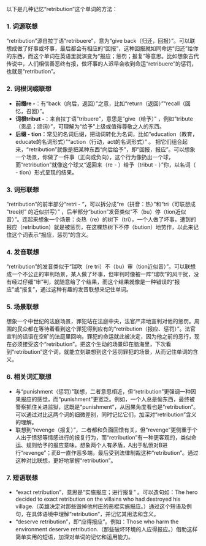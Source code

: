 以下是几种记忆“retribution”这个单词的方法：

### 1. 词源联想
“retribution”源自拉丁语“retribuere”，意为“give back（归还，回报）”。可以联想成做了好事或坏事，最后都会有相应的“回报”，这种回报就如同命运“归还”给你的东西，而这个单词在英语里就演变为“报应；惩罚；报复”等意思。比如想象古代传说中，人们相信善恶终有报，做坏事的人迟早会收到命运“retribuere”的惩罚，也就是“retribution”。 

### 2. 词根词缀联想
 - **前缀re -**：有“back（向后，返回）”之意，比如“return（返回）”“recall（回忆，召回）”。
 - **词根tribut -**：来自拉丁语“tribuere”，意思是“give（给予）” ，例如“tribute（贡品；颂词）”，可理解为“给予”上级或值得尊敬之人的东西。
 - **后缀 - tion**：常见的名词后缀，把动词转化为名词，比如“education（教育，educate的名词形式）”“action（行动，act的名词形式）” 。
  把它们组合起来，“retribution”就像是把某种东西“向后给予”，即“回报，报应”。可以想象一个场景，你做了一件事（正向或负向），这个行为像扔出一个球，而“retribution”就像这个球又“返回来（re - ）给予（tribut - ）”你，以名词（ - tion）形式呈现的结果。

### 3. 词形联想
“retribution”的前半部分“retri - ”，可以拆分成“re（拼音：热）”和“tri（可联想成 “tree树” 的近似拼写）” ，后半部分“bution”发音类似“不（bu）停（tion近似音）”。连起来想象一个场景：炎热（re）的树下（tri），一个人做了坏事，遭到的报应（retribution）就是被惩罚，在这棵热树下不停（bution）地劳作，以此来记住这个词表示“报应，惩罚”的含义。

### 4. 发音联想
“retribution”的发音类似于“瑞吹（re tri）不（bu）审（tion近似音）”。可以联想成一个不公正的审判场景，某人做了坏事，但审判时像被一阵“瑞吹”的风干扰，没有经过仔细“审”判，就随意给了个结果，而这个结果就像是一种错误的“报应”或“报复”，通过这种有趣的发音联想来记住单词。

### 5. 场景联想
想象一个中世纪的法庭场景，罪犯站在法庭中央，法官严肃地宣判对他的惩罚。周围的民众都在等待着看到这个罪犯得到应有的“retribution（报应、惩罚）”。法官宣判的话语在空旷的法庭里回响，罪犯的命运就此被决定，因为他之前的恶行，现在必须接受这个“retribution”。把这个生动的场景印在脑海里，下次看到“retribution”这个词，就能立刻联想到这个惩罚罪犯的场景，从而记住单词的含义。

### 6. 相关词汇联想
 - 与“punishment（惩罚）”联想，二者意思相近，但“retribution”更强调一种因果报应的感觉，而“punishment”更宽泛。例如，一个人总是偷东西，最终被警察抓住关进监狱，这既是“punishment”，从因果角度看也是“retribution”。可以通过对比这两个词的细微差别，同时记忆它们，加深对“retribution”含义的理解。
 - 联想到“revenge（报复）”，二者都和负面回馈有关，但“revenge”更侧重于个人出于愤怒等情感进行的报复行为，而“retribution”有一种更客观的，类似命运、规则给予的报应意味。想象两个人有矛盾，A出于私愤对B进行“revenge”；而B一直作恶多端，最后受到法律制裁这种“retribution”。通过这种对比联想，更好地掌握“retribution”。

### 7. 短语联想
 - “exact retribution”，意思是“实施报应；进行报复” 。可以造句如：The hero decided to exact retribution on the villains who had destroyed his village.（英雄决定对那些毁掉他村庄的恶棍实施报应。）通过这个短语及例句，在具体语境中理解“retribution”，并记忆其用法和含义。
 - “deserve retribution”，即“应得报应”。例如：Those who harm the environment deserve retribution.（那些破坏环境的人应得报应。）借助这样简单实用的短语，加深对单词的记忆和运用能力。 